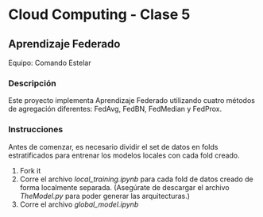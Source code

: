 # Cloud Computing - Clase 5
## Aprendizaje Federado
Equipo: Comando Estelar

### Descripción
Este proyecto implementa Aprendizaje Federado utilizando cuatro métodos de agregación diferentes: FedAvg, FedBN, FedMedian y FedProx.

### Instrucciones
Antes de comenzar, es necesario dividir el set de datos en folds estratificados para entrenar los modelos locales con cada fold creado.

1. Fork it
2. Corre el archivo *local_training.ipynb* para cada fold de datos creado de forma localmente separada. (Asegúrate de descargar el archivo *TheModel.py* para poder generar las arquitecturas.)
3. Corre el archivo *global_model.ipynb*
